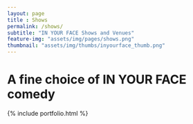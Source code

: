 ```yaml
--- 
layout: page
title : Shows
permalink: /shows/
subtitle: "IN YOUR FACE Shows and Venues" 
feature-img: "assets/img/pages/shows.png"
thumbnail: "assets/img/thumbs/inyourface_thumb.png"
---
```


# A fine choice of IN YOUR FACE comedy

{% include portfolio.html %}
